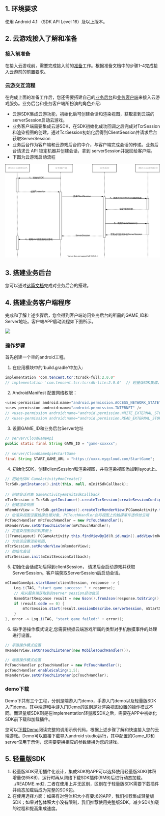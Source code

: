 ## 1. 环境要求

使用 Android 4.1 （SDK API Level 16）及以上版本。

## 2. 云游戏接入了解和准备

### 接入前准备

  在接入云游戏前，需要完成接入前的[准备](https://cloud.tencent.com/document/product/1162/46135 )工作。根据准备文档中的步骤1-4完成接入云游前的前置要求。

### 云游交互流程

  在完成上面的准备工作后，您还需要搭建自己的[业务后台](AndroidSDK快速入门.md#step3)和[业务客户端](AndroidSDK快速入门.md#step4)来接入云游戏服务。业务后台和业务客户端所扮演的角色介绍:

- 云游SDK集成云游功能，初始化后可创建会话和渲染视图，获取拿到云端的serverSession启动云游戏。
- 业务客户端需要集成云游SDK，在SDK初始化成功回调之后完成对TcrSession和渲染视图的创建。通过TcrSession初始化后得到ClientSession并请求后台获取ServerSession
- 业务后台作为客户端和云游戏后台的中介，与客户端完成会话的传递。业务后台请求云 API 锁定机器并创建会话，拿到 serverSession并返回给客户端。
- 下图为云游戏启动流程

![](p1.svg)

[](id:step3)

## 3. 搭建业务后台

您可以通过[这篇文档](https://cloud.tencent.com/document/product/1162/65429#upload)完成对业务后台的搭建。

[](id:step4)

## 4. 搭建业务客户端程序

完成和了解上述步骤后，您会得到客户端访问业务后台的所需的GAME_ID和Server地址。客户端APP启动流程如下图所示。

![](https://tva1.sinaimg.cn/large/e6c9d24egy1h30vgu52j6j207t0in74o.jpg)

### 操作步骤

首先创建一个空的android工程。

1. 在应用模块中的'build.gradle'中加入:

```java
implementation 'com.tencent.tcr:tcrsdk-full:2.0.0'
// implementation 'com.tencent.tcr:tcrsdk-lite:2.0.0'  // 轻量版SDK集成，请参考第五点介绍
```

2. AndroidManifest 配置网络权限：

```java
<uses-permission android:name="android.permission.ACCESS_NETWORK_STATE" />
<uses-permission android:name="android.permission.INTERNET" />
// <uses-permission android:name="android.permission.WRITE_EXTERNAL_STORAGE" /> 轻量版SDK需要从网络下载插件到SD卡，需要配置该权限。默认完整版无需读写权限。
// <uses-permission android:name="android.permission.READ_EXTERNAL_STORAGE" />
```

3. 设置GAME_ID和业务后台Server地址

```java
// server/CloudGameApi
public static final String GAME_ID = "game-xxxxxx";

// server/CloudGameApi#startGame
final String START_GAME_URL = "https://xxxx.myqcloud.com/StartGame";

```

4. 初始化SDK，创建clientSession和渲染视图，并将渲染视图添加到layout上。

```java
// 初始化SDK GameActivity#onCreate()
TcrSdk.getInstance().init(this, null, mInitSdkCallback);

// 创建会话对象 GameActivity#mInitSdkCallback
mTcrSession = TcrSdk.getInstance().createTcrSession(createSessionConfig());
// 创建渲染视图
mRenderView = TcrSdk.getInstance().createTcrRenderView(PCGameActivity.this, mTcrSession,TcrRenderViewType.SURFACE);
// 给渲染视图设置触摸处理对象, PCTouchHandler会将视图上的触摸事件透传给云端
PcTouchHandler mPcTouchHandler = new PcTouchHandler();
mRenderView.setOnTouchListener(mPcTouchHandler);
// 将渲染视图添加到界面上
((FrameLayout) PCGameActivity.this.findViewById(R.id.main)).addView(mRenderView);
// 为会话设置渲染视图,
mTcrSession.setRenderView(mRenderView);
// 初始化会话
mTcrSession.init(mInitSessionCallback);
```

5. 初始化会话成功后得到clientSession， 请求后台启动游戏并获取ServerSession。客户端获取ServerSession后启动会话。

```java
mCloudGameApi.startGame(clientSession, response -> {
    Log.i(TAG, "start game success: " + response);
    // 用从服务端获取到的server session启动会话
    GameStartResponse result = new Gson().fromJson(response.toString(), GameStartResponse.class);
    if (result.code == 0) {
        mTcrSession.start(result.sessionDescribe.serverSession, mStartSessionCallback);
    }
}, error -> Log.i(TAG, "start game failed:" + error));
```

6. 端/手游操作模式设定,您需要根据云端游戏所属的类型对手机触摸事件的处理进行设置。

```java
// 手游操作模式设置
mRenderView.setOnTouchListener(new MobileTouchHandler());
```

```java
// 端游操作模式设置
PcTouchHandler pcTouchHandler = new PcTouchHandler();
pcTouchHandler.enableScaling(1,5);
mRenderView.setOnTouchListener(pcTouchHandler);
```

### demo下载

Demo下共有三个工程，分别是端游入门demo，手游入门demo以及轻量版SDK入门demo。其中端游和手游入门Demo的区别是对渲染视图设置的操作模式不同。而轻量版SDK则是在implementation轻量版SDK之后，需要在APP中初始化SDK前下载和加载插件。

您可以[下载Demo](https://github.com/tencentyun/cloudgame-android-sdk/blob/master/TcrCloudGame/Demo.zip)阅读完整的调用示例代码，根据上述步骤了解和快速接入您的云端游戏。Demo可以直接下载导入android studio运行，其中配置的Game_ID和server仅用于示例，您需要更换相应的参数替换为您的游戏。

## 5. 轻量版SDK

1. 轻量版SDK采用插件化设计，集成SDK的APP可以选择使用轻量版SDK(体积增量仅65KB)，运行时再从网络下载SDK插件(9MB)后进行动态加载。
../README.md2. 二者在使用上并无区别，区别在于轻量版SDK需要下载插件并动态加载后成为完整的SDK包。
3. 在使用选择方面：如果有对包体积大小有要求的APP，我们推荐集成轻量版SDK；如果对包体积大小没有限制，我们推荐使用完整版SDK，减少SDK加载的过程和提高集成速度。
